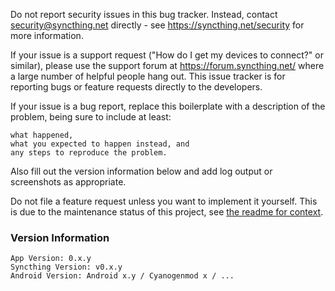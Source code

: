 Do not report security issues in this bug tracker. Instead, contact security@syncthing.net directly - see https://syncthing.net/security for more information.

If your issue is a support request ("How do I get my devices to connect?" or similar), please use the support forum at https://forum.syncthing.net/ where a large number of helpful people hang out. This issue tracker is for reporting bugs or feature requests directly to the developers.

If your issue is a bug report, replace this boilerplate with a description of the problem, being sure to include at least:

    what happened,
    what you expected to happen instead, and
    any steps to reproduce the problem.

Also fill out the version information below and add log output or screenshots as appropriate.

Do not file a feature request unless you want to implement it yourself. This is
due to the maintenance status of this project, see [the readme for
context](https://github.com/syncthing-android/syncthing-android#status-maintenance-mode---co-maintainers-welcome).

### Version Information

    App Version: 0.x.y
    Syncthing Version: v0.x.y
    Android Version: Android x.y / Cyanogenmod x / ...
